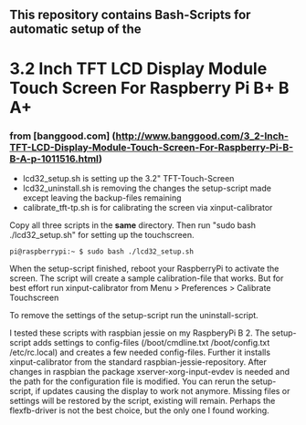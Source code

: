 ## This repository contains Bash-Scripts for automatic setup of the 
# 3.2 Inch TFT LCD Display Module Touch Screen For Raspberry Pi B+ B A+
### from [banggood.com] (http://www.banggood.com/3_2-Inch-TFT-LCD-Display-Module-Touch-Screen-For-Raspberry-Pi-B-B-A-p-1011516.html)


* lcd32_setup.sh is setting up the 3.2" TFT-Touch-Screen
* lcd32_uninstall.sh is removing the changes the setup-script made except leaving the backup-files remaining
* calibrate_tft-tp.sh is for calibrating the screen via xinput-calibrator


Copy all three scripts in the **same** directory. Then run "sudo bash ./lcd32_setup.sh" for setting up the touchscreen.

`pi@raspberrypi:~ $ sudo bash ./lcd32_setup.sh`

When the setup-script finished, reboot your RaspberryPi to activate the screen.
The script will create a sample calibration-file that works. But for best effort run xinput-calibrator from Menu > Preferences > Calibrate Touchscreen

To remove the settings of the setup-script run the uninstall-script.

I tested these scripts with raspbian jessie on my RaspberyPi B 2.
The setup-script adds settings to config-files (/boot/cmdline.txt /boot/config.txt /etc/rc.local) and creates a few needed config-files. Further it installs xinput-calibrator from the standard raspbian-jessie-repository. After changes in raspbian the package xserver-xorg-input-evdev is needed and the path for the configuration file is modified.
You can rerun the setup-script, if updates causing the display to work not anymore. Missing files or settings will be restored by the script, existing will remain.
Perhaps the flexfb-driver is not the best choice, but the only one I found working.
